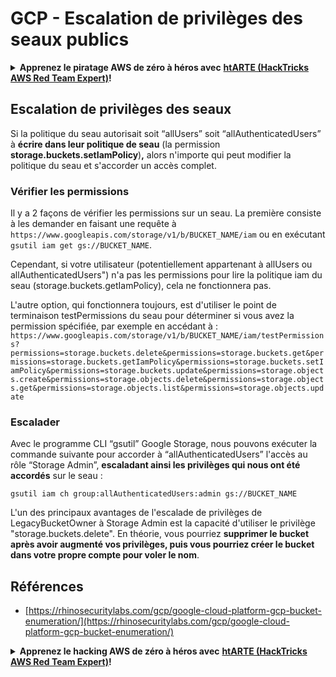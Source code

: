 # GCP - Escalation de privilèges des seaux publics

<details>

<summary><strong>Apprenez le piratage AWS de zéro à héros avec</strong> <a href="https://training.hacktricks.xyz/courses/arte"><strong>htARTE (HackTricks AWS Red Team Expert)</strong></a><strong>!</strong></summary>

Autres moyens de soutenir HackTricks :

* Si vous souhaitez voir votre **entreprise annoncée dans HackTricks** ou **télécharger HackTricks en PDF**, consultez les [**PLANS D'ABONNEMENT**](https://github.com/sponsors/carlospolop)!
* Obtenez le [**merchandising officiel PEASS & HackTricks**](https://peass.creator-spring.com)
* Découvrez [**La Famille PEASS**](https://opensea.io/collection/the-peass-family), notre collection d'[**NFTs**](https://opensea.io/collection/the-peass-family) exclusifs
* **Rejoignez le** 💬 [**groupe Discord**](https://discord.gg/hRep4RUj7f) ou le [**groupe telegram**](https://t.me/peass) ou **suivez** moi sur **Twitter** 🐦 [**@carlospolopm**](https://twitter.com/carlospolopm)**.**
* **Partagez vos astuces de piratage en soumettant des PR aux dépôts github** [**HackTricks**](https://github.com/carlospolop/hacktricks) et [**HackTricks Cloud**](https://github.com/carlospolop/hacktricks-cloud).

</details>

## Escalation de privilèges des seaux

Si la politique du seau autorisait soit “allUsers” soit “allAuthenticatedUsers” à **écrire dans leur politique de seau** (la permission **storage.buckets.setIamPolicy**)**,** alors n'importe qui peut modifier la politique du seau et s'accorder un accès complet.

### Vérifier les permissions

Il y a 2 façons de vérifier les permissions sur un seau. La première consiste à les demander en faisant une requête à `https://www.googleapis.com/storage/v1/b/BUCKET_NAME/iam` ou en exécutant `gsutil iam get gs://BUCKET_NAME`.

Cependant, si votre utilisateur (potentiellement appartenant à allUsers ou allAuthenticatedUsers") n'a pas les permissions pour lire la politique iam du seau (storage.buckets.getIamPolicy), cela ne fonctionnera pas.

L'autre option, qui fonctionnera toujours, est d'utiliser le point de terminaison testPermissions du seau pour déterminer si vous avez la permission spécifiée, par exemple en accédant à : `https://www.googleapis.com/storage/v1/b/BUCKET_NAME/iam/testPermissions?permissions=storage.buckets.delete&permissions=storage.buckets.get&permissions=storage.buckets.getIamPolicy&permissions=storage.buckets.setIamPolicy&permissions=storage.buckets.update&permissions=storage.objects.create&permissions=storage.objects.delete&permissions=storage.objects.get&permissions=storage.objects.list&permissions=storage.objects.update`

### Escalader

Avec le programme CLI “gsutil” Google Storage, nous pouvons exécuter la commande suivante pour accorder à “allAuthenticatedUsers” l'accès au rôle “Storage Admin”, **escaladant ainsi les privilèges qui nous ont été accordés** sur le seau :
```
gsutil iam ch group:allAuthenticatedUsers:admin gs://BUCKET_NAME
```
L'un des principaux avantages de l'escalade de privilèges de LegacyBucketOwner à Storage Admin est la capacité d'utiliser le privilège "storage.buckets.delete". En théorie, vous pourriez **supprimer le bucket après avoir augmenté vos privilèges, puis vous pourriez créer le bucket dans votre propre compte pour voler le nom**.

## Références

* [https://rhinosecuritylabs.com/gcp/google-cloud-platform-gcp-bucket-enumeration/](https://rhinosecuritylabs.com/gcp/google-cloud-platform-gcp-bucket-enumeration/)

<details>

<summary><strong>Apprenez le hacking AWS de zéro à héros avec</strong> <a href="https://training.hacktricks.xyz/courses/arte"><strong>htARTE (HackTricks AWS Red Team Expert)</strong></a><strong>!</strong></summary>

Autres moyens de soutenir HackTricks :

* Si vous souhaitez voir votre **entreprise annoncée dans HackTricks** ou **télécharger HackTricks en PDF**, consultez les [**PLANS D'ABONNEMENT**](https://github.com/sponsors/carlospolop)!
* Obtenez le [**merchandising officiel PEASS & HackTricks**](https://peass.creator-spring.com)
* Découvrez [**La Famille PEASS**](https://opensea.io/collection/the-peass-family), notre collection d'[**NFTs**](https://opensea.io/collection/the-peass-family) exclusifs
* **Rejoignez le** 💬 [**groupe Discord**](https://discord.gg/hRep4RUj7f) ou le [**groupe Telegram**](https://t.me/peass) ou **suivez**-moi sur **Twitter** 🐦 [**@carlospolopm**](https://twitter.com/carlospolopm)**.**
* **Partagez vos astuces de hacking en soumettant des PR aux dépôts github** [**HackTricks**](https://github.com/carlospolop/hacktricks) et [**HackTricks Cloud**](https://github.com/carlospolop/hacktricks-cloud).

</details>
